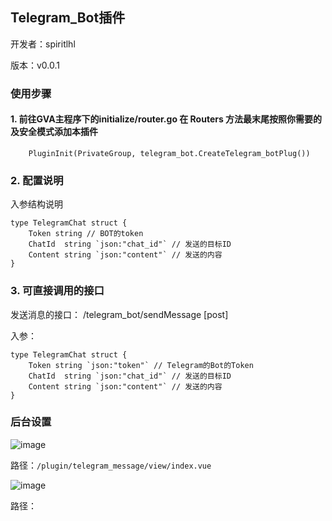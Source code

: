 ## Telegram_Bot插件

开发者：spiritlhl

版本：v0.0.1

### 使用步骤

#### 1. 前往GVA主程序下的initialize/router.go 在 Routers 方法最末尾按照你需要的及安全模式添加本插件

```
    PluginInit(PrivateGroup, telegram_bot.CreateTelegram_botPlug())
```

### 2. 配置说明

入参结构说明

```
type TelegramChat struct {
    Token string // BOT的token
	ChatId  string `json:"chat_id"` // 发送的目标ID
	Content string `json:"content"` // 发送的内容
}
```

### 3. 可直接调用的接口

发送消息的接口： /telegram_bot/sendMessage [post]

入参：
```
type TelegramChat struct {
	Token string `json:"token"` // Telegram的Bot的Token
	ChatId  string `json:"chat_id"` // 发送的目标ID
	Content string `json:"content"` // 发送的内容
}
```

### 后台设置

![image](https://github.com/spiritysdx/tgm/assets/97792170/1c1468a9-a3dd-45ae-94fc-dd05c60f0eff)

路径：```/plugin/telegram_message/view/index.vue```

![image](https://github.com/spiritysdx/tgm/assets/97792170/7b40a5ec-78a5-47b6-9cfa-d4a219578369)

路径：
